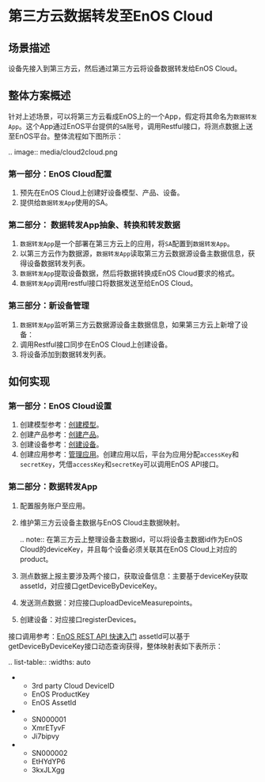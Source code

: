 # 第三方云数据转发至EnOS Cloud

## 场景描述
设备先接入到第三方云，然后通过第三方云将设备数据转发给EnOS Cloud。

## 整体方案概述
针对上述场景，可以将第三方云看成EnOS上的一个App，假定将其命名为`数据转发App`。这个App通过EnOS平台提供的`SA`账号，调用Restful接口，将测点数据上送至EnOS平台。整体流程如下图所示：

.. image:: media/cloud2cloud.png

### 第一部分：EnOS Cloud配置

1. 预先在EnOS Cloud上创建好设备模型、产品、设备。
2. 提供给`数据转发App`使用的SA。

### 第二部分： 数据转发App抽象、转换和转发数据

1. `数据转发App`是一个部署在第三方云上的应用，将`SA`配置到`数据转发App`。
2. 以第三方云作为数据源，`数据转发App`读取第三方云数据源设备主数据信息，获得设备数据转发列表。
3. `数据转发App`提取设备数据，然后将数据转换成EnOS Cloud要求的格式。
4. `数据转发App`调用restful接口将数据发送至给EnOS Cloud。

### 第三部分：新设备管理

1. `数据转发App`监听第三方云数据源设备主数据信息，如果第三方云上新增了设备：
2. 调用Restful接口同步在EnOS Cloud上创建设备。
3. 将设备添加到数据转发列表。

## 如何实现

### 第一部分：EnOS Cloud设置

1. 创建模型参考：[创建模型](model/creating_model)。
2. 创建产品参考：[创建产品](cloud/creating_product)。
3. 创建设备参考：[创建设备](cloud/creating_device)。
4. 创建应用参考：[管理应用](https://www.envisioniot.com/docs/app-development/zh_CN/latest/managing_apps.html)。创建应用以后，平台为应用分配`accessKey`和`secretKey`，凭借`accessKey`和`secretKey`可以调用EnOS API接口。

### 第二部分：数据转发App

1. 配置服务账户至应用。
2. 维护第三方云设备主数据与EnOS Cloud主数据映射。

   .. note:: 在第三方云上整理设备主数据id，可以将设备主数据id作为EnOS Cloud的deviceKey，并且每个设备必须关联其在EnOS Cloud上对应的product。

3. 测点数据上报主要涉及两个接口，获取设备信息：主要基于deviceKey获取assetId，对应接口getDeviceByDeviceKey。
4. 发送测点数据：对应接口uploadDeviceMeasurepoints。
5. 创建设备：对应接口registerDevices。

接口调用参考：[EnOS REST API 快速入门](https://www.envisioniot.com/docs/app-development/zh_CN/latest/gettingstarted_api.html)
assetId可以基于getDeviceByDeviceKey接口动态查询获得，整体映射表如下表所示：

.. list-table::
   :widths: auto

   * - 3rd party Cloud DeviceID
     - EnOS ProductKey
     - EnOS AssetId
   * - SN000001
     - XmrETyvF
     - Ji7bipvy
   * - SN000002
     - EtHYdYP6
     - 3kxJLXgg

<!--end-->
